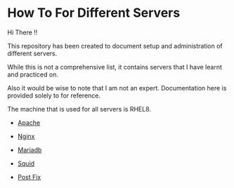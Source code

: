 # How To For Different Servers


Hi There !!

This repository has been created to document setup and administration of different servers. 

While this is not a comprehensive list, it contains servers that I have learnt and practiced on. 

Also it would be wise to note that I am not an expert. Documentation here is provided solely to for reference.

The machine that is used for all servers is RHEL8.

* [Apache](/servers/apache.md)

* [Nginx](/servers/nginx.md)

* [Mariadb](/servers/mariadb.md)

* [Squid](/servers/squid.md)

* [Post Fix](/servers/postfix.md)

